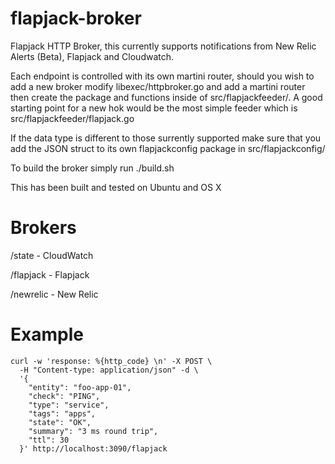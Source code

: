 # flapjack-broker
Flapjack HTTP Broker, this currently supports notifications from New Relic Alerts (Beta), Flapjack and Cloudwatch.

Each endpoint is controlled with its own martini router, should you wish to add a new broker modify libexec/httpbroker.go and add a martini router then create the package and functions inside of src/flapjackfeeder/. A good starting point for a new hok would be the most simple feeder which is src/flapjackfeeder/flapjack.go

If the data type is different to those surrently supported make sure that you add the JSON struct to its own flapjackconfig package in src/flapjackconfig/

To build the broker simply run ./build.sh

This has been built and tested on Ubuntu and OS X

# Brokers 
/state - CloudWatch

/flapjack - Flapjack

/newrelic - New Relic

# Example
````
curl -w 'response: %{http_code} \n' -X POST \
  -H "Content-type: application/json" -d \
  '{
    "entity": "foo-app-01",
    "check": "PING",
    "type": "service",
    "tags": "apps",
    "state": "OK",
    "summary": "3 ms round trip",
    "ttl": 30
  }' http://localhost:3090/flapjack
````

